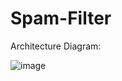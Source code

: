 # Spam-Filter

Architecture Diagram:

![image](https://user-images.githubusercontent.com/84438768/204626300-0fb6ab69-3043-41cb-9d57-3c0aa52ad4d3.png)
